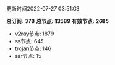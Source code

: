 更新时间2022-07-27 03:51:03

**总订阅: 378**
**总节点: 13589**
**有效节点: 2685**
- v2ray节点: 1879
- ss节点: 645
- trojan节点: 146
- ssr节点: 15
